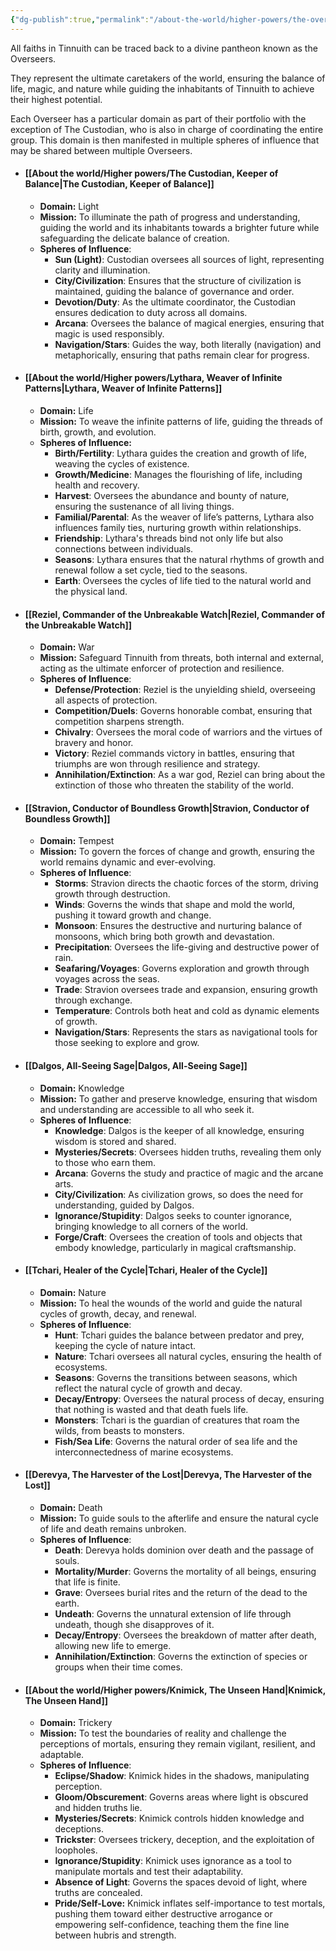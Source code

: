 ```yaml
---
{"dg-publish":true,"permalink":"/about-the-world/higher-powers/the-overseers/","tags":["gods","overseers","religion"]}
---
```


All faiths in Tinnuith can be traced back to a divine pantheon known as the Overseers. 

They represent the ultimate caretakers of the world, ensuring the balance of life, magic, and nature while guiding the inhabitants of Tinnuith to achieve their highest potential.

Each Overseer has a particular domain as part of their portfolio with the exception of The Custodian, who is also in charge of coordinating the entire group. This domain is then manifested in multiple spheres of influence that may be shared between multiple Overseers.

- #### [[About the world/Higher powers/The Custodian, Keeper of Balance\|The Custodian, Keeper of Balance]]
	- **Domain:** Light
	- **Mission:** To illuminate the path of progress and understanding, guiding the world and its inhabitants towards a brighter future while safeguarding the delicate balance of creation.
	- **Spheres of Influence**:
		- **Sun (Light)**: Custodian oversees all sources of light, representing clarity and illumination.
		- **City/Civilization**: Ensures that the structure of civilization is maintained, guiding the balance of governance and order.
		- **Devotion/Duty**: As the ultimate coordinator, the Custodian ensures dedication to duty across all domains.
		- **Arcana**: Oversees the balance of magical energies, ensuring that magic is used responsibly.
		- **Navigation/Stars**: Guides the way, both literally (navigation) and metaphorically, ensuring that paths remain clear for progress.
		
- #### [[About the world/Higher powers/Lythara, Weaver of Infinite Patterns\|Lythara, Weaver of Infinite Patterns]]
	- **Domain:** Life
	- **Mission:** To weave the infinite patterns of life, guiding the threads of birth, growth, and evolution.
	- **Spheres of Influence:**
		- **Birth/Fertility**: Lythara guides the creation and growth of life, weaving the cycles of existence.
	    - **Growth/Medicine**: Manages the flourishing of life, including health and recovery.
	    - **Harvest**: Oversees the abundance and bounty of nature, ensuring the sustenance of all living things.
	    - **Familial/Parental**: As the weaver of life’s patterns, Lythara also influences family ties, nurturing growth within relationships.
	    - **Friendship**: Lythara's threads bind not only life but also connections between individuals.
	    - **Seasons**: Lythara ensures that the natural rhythms of growth and renewal follow a set cycle, tied to the seasons.
	    - **Earth**: Oversees the cycles of life tied to the natural world and the physical land.

- #### [[Reziel, Commander of the Unbreakable Watch\|Reziel, Commander of the Unbreakable Watch]]
	- **Domain:** War
	- **Mission:** Safeguard Tinnuith from threats, both internal and external, acting as the ultimate enforcer of protection and resilience.
	- **Spheres of Influence**:
		- **Defense/Protection**: Reziel is the unyielding shield, overseeing all aspects of protection.
		- **Competition/Duels**: Governs honorable combat, ensuring that competition sharpens strength.
		- **Chivalry**: Oversees the moral code of warriors and the virtues of bravery and honor.
		- **Victory**: Reziel commands victory in battles, ensuring that triumphs are won through resilience and strategy.
		- **Annihilation/Extinction**: As a war god, Reziel can bring about the extinction of those who threaten the stability of the world.

- #### [[Stravion, Conductor of Boundless Growth\|Stravion, Conductor of Boundless Growth]]
	- **Domain:** Tempest
	- **Mission:** To govern the forces of change and growth, ensuring the world remains dynamic and ever-evolving.
	- **Spheres of Influence**:
		- **Storms**: Stravion directs the chaotic forces of the storm, driving growth through destruction.
		- **Winds**: Governs the winds that shape and mold the world, pushing it toward growth and change.
		- **Monsoon**: Ensures the destructive and nurturing balance of monsoons, which bring both growth and devastation.
		- **Precipitation**: Oversees the life-giving and destructive power of rain.
		- **Seafaring/Voyages**: Governs exploration and growth through voyages across the seas.
		- **Trade**: Stravion oversees trade and expansion, ensuring growth through exchange.
		- **Temperature**: Controls both heat and cold as dynamic elements of growth.
		- **Navigation/Stars**: Represents the stars as navigational tools for those seeking to explore and grow.

- #### [[Dalgos, All-Seeing Sage\|Dalgos, All-Seeing Sage]]
	- **Domain:** Knowledge
	- **Mission:** To gather and preserve knowledge, ensuring that wisdom and understanding are accessible to all who seek it.
	- **Spheres of Influence**:
		- **Knowledge**: Dalgos is the keeper of all knowledge, ensuring wisdom is stored and shared.
		- **Mysteries/Secrets**: Oversees hidden truths, revealing them only to those who earn them.
		- **Arcana**: Governs the study and practice of magic and the arcane arts.
		- **City/Civilization**: As civilization grows, so does the need for understanding, guided by Dalgos.
		- **Ignorance/Stupidity**: Dalgos seeks to counter ignorance, bringing knowledge to all corners of the world.
		- **Forge/Craft**: Oversees the creation of tools and objects that embody knowledge, particularly in magical craftsmanship.

- #### [[Tchari, Healer of the Cycle\|Tchari, Healer of the Cycle]]
	- **Domain:** Nature
	- **Mission:** To heal the wounds of the world and guide the natural cycles of growth, decay, and renewal.
	- **Spheres of Influence**:
		- **Hunt**: Tchari guides the balance between predator and prey, keeping the cycle of nature intact.
		- **Nature**: Tchari oversees all natural cycles, ensuring the health of ecosystems.
		- **Seasons**: Governs the transitions between seasons, which reflect the natural cycle of growth and decay.
		- **Decay/Entropy**: Oversees the natural process of decay, ensuring that nothing is wasted and that death fuels life.
		- **Monsters**: Tchari is the guardian of creatures that roam the wilds, from beasts to monsters.
		- **Fish/Sea Life**: Governs the natural order of sea life and the interconnectedness of marine ecosystems.

- #### [[Derevya, The Harvester of the Lost\|Derevya, The Harvester of the Lost]]
	- **Domain:** Death
	- **Mission:** To guide souls to the afterlife and ensure the natural cycle of life and death remains unbroken.
	- **Spheres of Influence**:
		- **Death**: Derevya holds dominion over death and the passage of souls.
		- **Mortality/Murder**: Governs the mortality of all beings, ensuring that life is finite.
		- **Grave**: Oversees burial rites and the return of the dead to the earth.
		- **Undeath**: Governs the unnatural extension of life through undeath, though she disapproves of it.
		- **Decay/Entropy**: Oversees the breakdown of matter after death, allowing new life to emerge.
		- **Annihilation/Extinction**: Governs the extinction of species or groups when their time comes.

- #### [[About the world/Higher powers/Knimick, The Unseen Hand\|Knimick, The Unseen Hand]]
	- **Domain:** Trickery
	- **Mission:** To test the boundaries of reality and challenge the perceptions of mortals, ensuring they remain vigilant, resilient, and adaptable.
	- **Spheres of Influence**:
		- **Eclipse/Shadow**: Knimick hides in the shadows, manipulating perception.
		- **Gloom/Obscurement**: Governs areas where light is obscured and hidden truths lie.
		- **Mysteries/Secrets**: Knimick controls hidden knowledge and deceptions.
		- **Trickster**: Oversees trickery, deception, and the exploitation of loopholes.
		- **Ignorance/Stupidity**: Knimick uses ignorance as a tool to manipulate mortals and test their adaptability.
		- **Absence of Light**: Governs the spaces devoid of light, where truths are concealed.
		- **Pride/Self-Love:** Knimick inflates self-importance to test mortals, pushing them toward either destructive arrogance or empowering self-confidence, teaching them the fine line between hubris and strength.


